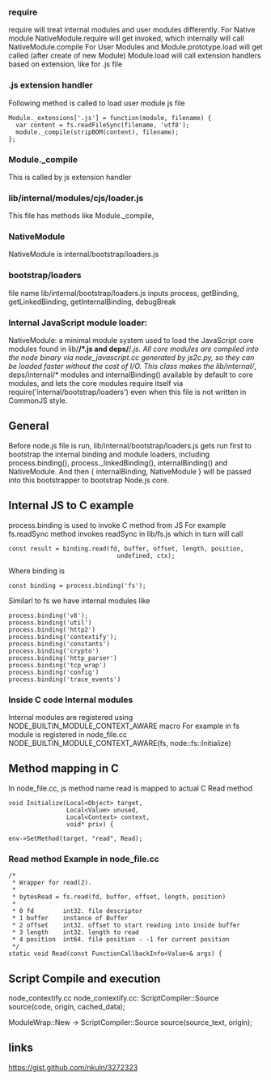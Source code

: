 ### require
require will treat internal modules and user modules differently.
For Native module NativeModule.require will get invoked, which internally will call NativeModule.compile
For User Modules and Module.prototype.load will get called (after create of new Module)
Module.load will call extension handlers based on extension, like for .js file 

### .js extension handler
Following method is called to load user module js file
```
Module._extensions['.js'] = function(module, filename) {
  var content = fs.readFileSync(filename, 'utf8');
  module._compile(stripBOM(content), filename);
};
```
### Module._compile
This is called by js extension handler 

### lib/internal/modules/cjs/loader.js
This file has methods like Module._compile,

### NativeModule
NativeModule is internal/bootstrap/loaders.js

### bootstrap/loaders
file name lib/internal/bootstrap/loaders.js
inputs process, getBinding, getLinkedBinding, getInternalBinding, debugBreak

### Internal JavaScript module loader:
NativeModule: a minimal module system used to load the JavaScript core modules found in lib/**/*.js and deps/**/*.js. All core modules are
compiled into the node binary via node_javascript.cc generated by js2c.py, so they can be loaded faster without the cost of I/O. This class makes the lib/internal/*, deps/internal/* modules and internalBinding() available by default to core modules, and lets the core modules require itself via require('internal/bootstrap/loaders') even when this file is not written in CommonJS style.

## General
Before node.js file is run, lib/internal/bootstrap/loaders.js gets run first to bootstrap the internal binding and module loaders, including process.binding(), process._linkedBinding(), internalBinding() and NativeModule. 
And then { internalBinding, NativeModule } will be passed into this bootstrapper to bootstrap Node.js core.

## Internal JS to C example 
process.binding is used to invoke C method from JS
For example fs.readSync method invokes readSync in lib/fs.js which in turn will call
```
const result = binding.read(fd, buffer, offset, length, position,
                              undefined, ctx);
```  
Where binding is 
```
const binding = process.binding('fs');
```
Similarl to fs we have internal modules like
```
process.binding('v8');
process.binding('util')
process.binding('http2')
process.binding('contextify');
process.binding('constants')
process.binding('crypto')
process.binding('http_parser')
process.binding('tcp_wrap')
process.binding('config')
process.binding('trace_events')
```

### Inside C code Internal modules
Internal modules are registered using NODE_BUILTIN_MODULE_CONTEXT_AWARE macro 
For example in fs module is registered in node_file.cc 
NODE_BUILTIN_MODULE_CONTEXT_AWARE(fs, node::fs::Initialize)

## Method mapping in C
In node_file.cc, js method name read is mapped to actual C Read method
```
void Initialize(Local<Object> target,
                Local<Value> unused,
                Local<Context> context,
                void* priv) {
                
env->SetMethod(target, "read", Read);

```

### Read method Example in node_file.cc
```
/*
 * Wrapper for read(2).
 *
 * bytesRead = fs.read(fd, buffer, offset, length, position)
 *
 * 0 fd        int32. file descriptor
 * 1 buffer    instance of Buffer
 * 2 offset    int32. offset to start reading into inside buffer
 * 3 length    int32. length to read
 * 4 position  int64. file position - -1 for current position
 */
static void Read(const FunctionCallbackInfo<Value>& args) {

```

## Script Compile and execution
node_contextify.cc
node_contextify.cc:    ScriptCompiler::Source source(code, origin, cached_data);

ModuleWrap::New -> 
ScriptCompiler::Source source(source_text, origin);

## links
https://gist.github.com/nkuln/3272323


